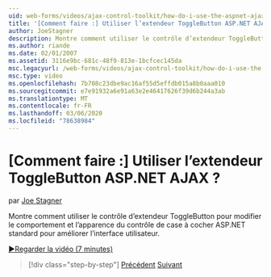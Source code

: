 ```yaml
---
uid: web-forms/videos/ajax-control-toolkit/how-do-i-use-the-aspnet-ajax-togglebutton-extender
title: '[Comment faire :] Utiliser l’extendeur ToggleButton ASP.NET AJAX ? | Microsoft Docs'
author: JoeStagner
description: Montre comment utiliser le contrôle d’extendeur ToggleButton pour modifier le comportement et l’apparence du contrôle de case à cocher ASP.NET standard pour améliorer l’interopérabilité de l’utilisateur...
ms.author: riande
ms.date: 02/01/2007
ms.assetid: 3116e9bc-681c-48f9-813e-1bcfcec145da
msc.legacyurl: /web-forms/videos/ajax-control-toolkit/how-do-i-use-the-aspnet-ajax-togglebutton-extender
msc.type: video
ms.openlocfilehash: 7b708c23dbe9ac16af55d5effdb015a8b0aaa010
ms.sourcegitcommit: e7e91932a6e91a63e2e46417626f39d6b244a3ab
ms.translationtype: MT
ms.contentlocale: fr-FR
ms.lasthandoff: 03/06/2020
ms.locfileid: "78638984"
---
```

# <a name="how-do-i-use-the-aspnet-ajax-togglebutton-extender"></a>[Comment faire :] Utiliser l’extendeur ToggleButton ASP.NET AJAX ?

par [Joe Stagner](https://github.com/JoeStagner)

Montre comment utiliser le contrôle d’extendeur ToggleButton pour modifier le comportement et l’apparence du contrôle de case à cocher ASP.NET standard pour améliorer l’interface utilisateur.

[&#9654;Regarder la vidéo (7 minutes)](https://channel9.msdn.com/Blogs/ASP-NET-Site-Videos/how-do-i-use-the-aspnet-ajax-togglebutton-extender)

> [!div class="step-by-step"]
> [Précédent](how-do-i-use-the-aspnet-ajax-hovermenu-extender.md)
> [Suivant](how-do-i-use-the-aspnet-ajax-dropshadow-extender.md)
